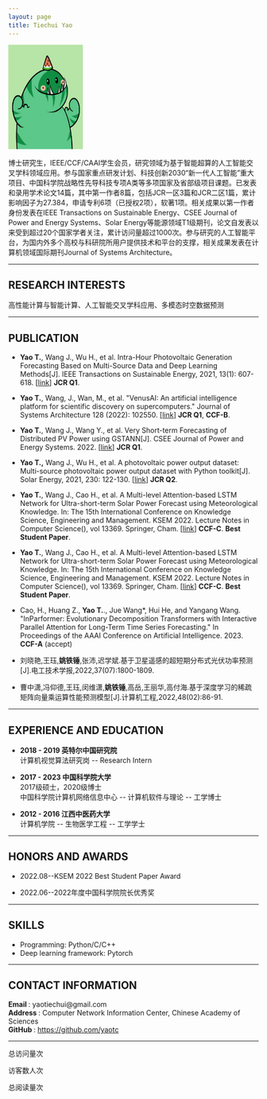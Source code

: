 ```yaml
---
layout: page
title: Tiechui Yao
---
```


<div class="container">
    <div class="row-fluid">
        <div class="span2">
        <a href="assets/yaotc.jpg">
            <img src="assets/yaotc.jpg" height="210" width="150" title="Tiechui Yao" alt="Tiechui Yao"/>
        </a>
        </div>
    </div>
</div>


博士研究生，IEEE/CCF/CAAI学生会员，研究领域为基于智能超算的人工智能交叉学科领域应用。参与国家重点研发计划、科技创新2030“新一代人工智能”重大项目、中国科学院战略性先导科技专项A类等多项国家及省部级项目课题。已发表和录用学术论文14篇，其中第一作者8篇，包括JCR一区3篇和JCR二区1篇，累计影响因子为27.384，申请专利6项（已授权2项），软著1项。相关成果以第一作者身份发表在IEEE Transactions on Sustainable Energy、CSEE Journal of Power and Energy Systems、Solar Energy等能源领域T1级期刊，论文自发表以来受到超过20个国家学者关注，累计访问量超过1000次。参与研究的人工智能平台，为国内外多个高校与科研院所用户提供技术和平台的支撑，相关成果发表在计算机领域国际期刊Journal of Systems Architecture。


---

## RESEARCH INTERESTS


高性能计算与智能计算、人工智能交叉学科应用、多模态时空数据预测


---

## PUBLICATION


- **Yao T.**, Wang J., Wu H., et al. Intra-Hour Photovoltaic Generation Forecasting Based on Multi-Source Data and Deep Learning Methods[J]. IEEE Transactions on Sustainable Energy, 2021, 13(1): 607-618. [[link](https://doi.org/10.1109/TSTE.2021.3123337)] **JCR Q1**.

- **Yao T.**, Wang, J., Wan, M., et al. "VenusAI: An artificial intelligence platform for scientific discovery on supercomputers." Journal of Systems Architecture 128 (2022): 102550. [[link](https://doi.org/10.1016/j.sysarc.2022.102550)] **JCR Q1**, **CCF-B**.

- **Yao T.**, Wang J., Wang Y., et al. Very Short-term Forecasting of Distributed PV Power using GSTANN[J].  CSEE Journal of Power and Energy Systems. 2022. [[link](https://ieeexplore.ieee.org/abstract/document/9917400)] **JCR Q1**.

- **Yao T.,** Wang J., Wu H., et al. A photovoltaic power output dataset: Multi-source photovoltaic power output dataset with Python toolkit[J]. Solar Energy, 2021, 230: 122-130. [[link](https://doi.org/10.1016/j.solener.2021.09.050)] **JCR Q2**.


- **Yao T.**, Wang J., Cao H., et al. A Multi-level Attention-based LSTM Network for Ultra-short-term Solar Power Forecast using Meteorological Knowledge. In: The 15th International Conference on Knowledge Science, Engineering and Management. KSEM 2022. Lecture Notes in Computer Science(), vol 13369. Springer, Cham. [[link](https://doi.org/10.1007/978-3-031-10986-7_2)] **CCF-C**. **Best Student Paper**.

- **Yao T.**, Wang J., Cao H., et al. A Multi-level Attention-based LSTM Network for Ultra-short-term Solar Power Forecast using Meteorological Knowledge. In: The 15th International Conference on Knowledge Science, Engineering and Management. KSEM 2022. Lecture Notes in Computer Science(), vol 13369. Springer, Cham. [[link](https://doi.org/10.1007/978-3-031-10986-7_2)] **CCF-C**. **Best Student Paper**.
- Cao, H., Huang Z., **Yao T.**., Jue Wang*, Hui He, and Yangang Wang. "InParformer: Evolutionary Decomposition Transformers with Interactive Parallel Attention for Long-Term Time Series Forecasting." In Proceedings of the AAAI Conference on Artificial Intelligence. 2023. **CCF-A** (accept)

- 刘晓艳,王珏,**姚铁锤**,张沛,迟学斌.基于卫星遥感的超短期分布式光伏功率预测[J].电工技术学报,2022,37(07):1800-1809.

- 曹中潇,冯仰德,王珏,闵维潇,**姚铁锤**,高岳,王丽华,高付海.基于深度学习的稀疏矩阵向量乘运算性能预测模型[J].计算机工程,2022,48(02):86-91.

---

## EXPERIENCE AND EDUCATION

  

- **2018 - 2019 英特尔中国研究院**  
 计算机视觉算法研究岗 -- Research Intern

- **2017 - 2023 中国科学院大学**  
 2017级硕士，2020级博士  
 中国科学院计算机网络信息中心 -- 计算机软件与理论 -- 工学博士

- **2012 - 2016 江西中医药大学**  
 计算机学院 -- 生物医学工程 -- 工学学士

---

## HONORS AND AWARDS


- 2022.08--KSEM 2022 Best Student Paper Award

- 2022.06--2022年度中国科学院院长优秀奖

---

## SKILLS

- Programming: Python/C/C++
- Deep learning framework: Pytorch

---

## CONTACT INFORMATION

<div class="container">
    <div class="row-fluid">
            <b>Email </b>: yaotiechui@gmail.com<br/>
            <b>Address </b>: Computer Network Information Center, Chinese Academy of Sciences<br/>
            <b>GitHub </b>: <a href="https://github.com/yaotc">https://github.com/yaotc</a><br/>
    </div>
</div>

---

<script async src="//busuanzi.ibruce.info/busuanzi/2.3/busuanzi.pure.mini.js"></script>
总访问量<span id="busuanzi_value_site_pv"></span>次

访客数<span id="busuanzi_value_site_uv"></span>人次

总阅读量<span id="busuanzi_value_page_pv"></span>次
